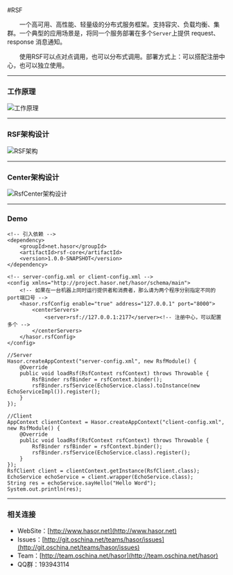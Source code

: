 #RSF

&emsp;&emsp;一个高可用、高性能、轻量级的分布式服务框架。支持容灾、负载均衡、集群。一个典型的应用场景是，将同一个服务部署在多个`Server`上提供 request、response 消息通知。

&emsp;&emsp;使用RSF可以点对点调用，也可以分布式调用。部署方式上：可以搭配注册中心，也可以独立使用。

----------
### 工作原理
![工作原理](http://project.hasor.net/resources/224933_BV6Q_1166271.jpg)

----------
### RSF架构设计
![RSF架构](http://project.hasor.net/resources/002011_mz60_1166271.jpg)

----------
### Center架构设计
![RsfCenter架构设计](http://project.hasor.net/resources/002011_mz60_1166271.jpg)

----------
### Demo
	<!-- 引入依赖 -->
	<dependency>
		<groupId>net.hasor</groupId>
		<artifactId>rsf-core</artifactId>
		<version>1.0.0-SNAPSHOT</version>
	</dependency>

	<!-- server-config.xml or client-config.xml -->
	<config xmlns="http://project.hasor.net/hasor/schema/main">
		<!-- 如果在一台机器上同时运行提供者和消费者，那么请为两个程序分别指定不同的 port端口号 -->
		<hasor.rsfConfig enable="true" address="127.0.0.1" port="8000">
			<centerServers>
				<server>rsf://127.0.0.1:2177</server><!-- 注册中心，可以配置多个 -->
			</centerServers>
		</hasor.rsfConfig>
	</config>

	//Server
	Hasor.createAppContext("server-config.xml", new RsfModule() {
	    @Override
	    public void loadRsf(RsfContext rsfContext) throws Throwable {
	        RsfBinder rsfBinder = rsfContext.binder();
	        rsfBinder.rsfService(EchoService.class).toInstance(new EchoServiceImpl()).register();
	    }
	});

	//Client
	AppContext clientContext = Hasor.createAppContext("client-config.xml", new RsfModule() {
	    @Override
	    public void loadRsf(RsfContext rsfContext) throws Throwable {
	        RsfBinder rsfBinder = rsfContext.binder();
	        rsfBinder.rsfService(EchoService.class).register();
	    }
	});
	RsfClient client = clientContext.getInstance(RsfClient.class);
	EchoService echoService = client.wrapper(EchoService.class);
	String res = echoService.sayHello("Hello Word");
	System.out.println(res);

----------
### 相关连接

* WebSite：[http://www.hasor.net](http://www.hasor.net)
* Issues：[http://git.oschina.net/teams/hasor/issues](http://git.oschina.net/teams/hasor/issues)
* Team：[http://team.oschina.net/hasor](http://team.oschina.net/hasor)
* QQ群：193943114